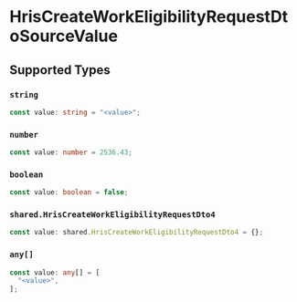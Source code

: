# HrisCreateWorkEligibilityRequestDtoSourceValue


## Supported Types

### `string`

```typescript
const value: string = "<value>";
```

### `number`

```typescript
const value: number = 2536.43;
```

### `boolean`

```typescript
const value: boolean = false;
```

### `shared.HrisCreateWorkEligibilityRequestDto4`

```typescript
const value: shared.HrisCreateWorkEligibilityRequestDto4 = {};
```

### `any[]`

```typescript
const value: any[] = [
  "<value>",
];
```

